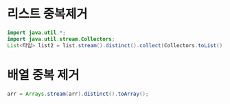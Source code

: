 # 리스트 중복제거
```java
import java.util.*;
import java.util.stream.Collectors;
List<타입> list2 = list.stream().distinct().collect(Collectors.toList());
```

# 배열 중복 제거
```java
arr = Arrays.stream(arr).distinct().toArray();
```
